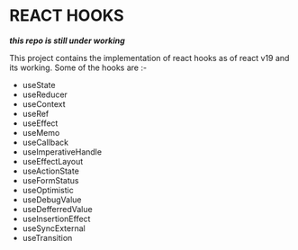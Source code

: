 # REACT HOOKS

***______________________________this repo is still under working______________________________***

This project contains the implementation of react hooks as of react v19 and its working. Some of the hooks are :-
- useState
- useReducer
- useContext
- useRef
- useEffect
- useMemo
- useCallback
- useImperativeHandle
- useEffectLayout
- useActionState
- useFormStatus
- useOptimistic
- useDebugValue
- useDefferredValue
- useInsertionEffect
- useSyncExternal
- useTransition

